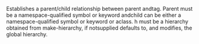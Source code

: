 Establishes a parent/child relationship between parent andtag. Parent must be a namespace-qualified symbol or keyword andchild can be either a namespace-qualified symbol or keyword or aclass. h must be a hierarchy obtained from make-hierarchy, if notsupplied defaults to, and modifies, the global hierarchy.